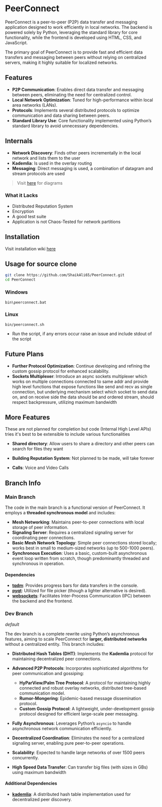 # PeerConnect

PeerConnect is a peer-to-peer (P2P) data transfer and messaging application designed to work efficiently in local networks. The backend is powered solely by Python, leveraging the standard library for core functionality, while the frontend is developed using HTML, CSS, and JavaScript.

The primary goal of PeerConnect is to provide fast and efficient data transfers and messaging between peers without relying on centralized servers, making it highly suitable for localized networks.

## Features

- **P2P Communication**: Enables direct data transfer and messaging between peers, eliminating the need for centralized control.
- **Local Network Optimization**: Tuned for high-performance within local area networks (LANs).
- **Protocols**: Implements several distributed protocols to optimize communication and data sharing between peers.
- **Standard Library Use**: Core functionality implemented using Python’s standard library to avoid unnecessary dependencies.

## Internals

- **Network Discovery**: Finds other peers incrementally in the local network and lists them to the user
- **Kademlia**: Is used in the overlay routing
- **Messaging**: Direct messaging is used, a combination of datagram and stream protocols are used

> Visit [here](<https://excalidraw.com/#json=aI4_uKCb50o2nOd0vPUJW,zyZRSVlXfsGfvdF7ELXeDQ>) for diagrams

### What it Lacks

- Distributed Reputation System
- Encryption
- A good test suite
- Application is not Chaos-Tested for network partitions

## Installation

  Visit installation wiki [here](https://github.com/ShaikAli65/PeerConnect/wiki/Installation)


## Usage for source clone

```sh
git clone https://github.com/ShaikAli65/PeerConnect.git
cd PeerConnect
```

### Windows

```
bin\peerconnect.bat
```

### Linux

```
bin/peerconnect.sh
```

- Run the script, if any errors occur raise an issue and include stdout of the script

## Future Plans

- **Further Protocol Optimization**: Continue developing and refining the custom gossip protocol for enhanced scalability.
- **Sockets Multiplexer**: Introduce an async sockets multiplexer which works on multiple connections connected to same addr and provide high level functions that expose functions like send and recv as single connection,
  but underlying mechanism select which socket to send data on, and on receive side the data should be and ordered stream,
  should respect backpressure, utilizing maximum bandwidth

## More Features

These are not planned for completion but code (Internal High Level APIs) tries it's best to be extensible to include various functionalities

- **Shared directory**: Allow users to share a directory and other peers can search for files they want

- **Building Reputation System**: Not planned to be made, will take forever

- **Calls**: Voice and Video Calls

## Branch Info


### Main Branch

The code in the main branch is a functional version of PeerConnect. It employs a **threaded synchronous model** and includes:

- **Mesh Networking**: Maintains peer-to-peer connections with local storage of peer information.
- **Signaling Server**: Requires a centralized signaling server for coordinating peer connections.
- **Basic Mesh Network Topology**: Simple peer connections stored locally; works best in small to medium-sized networks (up to 500-1000 peers).
- **Synchronous Execution**: Uses a basic, custom-built asynchronous event loop written from scratch, though predominantly threaded and synchronous in operation.

#### Dependencies

- **[tqdm](https://github.com/tqdm/tqdm)**: Provides progress bars for data transfers in the console.
- **[pyqt](https://riverbankcomputing.com/software/pyqt/intro)**: Utilized for file picker (though a lighter alternative is desired).
- **[websockets](https://websockets.readthedocs.io/)**: Facilitates Inter-Process Communication (IPC) between the backend and the frontend.

### Dev Branch
 *default*
 
The dev branch is a complete rewrite using Python’s asynchronous features, aiming to scale PeerConnect for **larger, distributed networks** without a centralized entity. This branch includes:

- **Distributed Hash Tables (DHT)**: Implements the **Kademlia** protocol for maintaining decentralized peer connections.
- **Advanced P2P Protocols**: Incorporates sophisticated algorithms for peer communication and gossiping:
  - **HyParView/Palm Tree Protocol**: A protocol for maintaining highly connected and robust overlay networks, distributed tree-based communication model.
  - **Rumor-Mongering**: Epidemic-based message dissemination protocol.
  - **Custom Gossip Protocol**: A lightweight, under-development gossip protocol designed for efficient large-scale peer messaging.
  
- **Fully Asynchronous**: Leverages Python’s `asyncio` to handle asynchronous network communication efficiently.
- **Decentralized Coordination**: Eliminates the need for a centralized signaling server, enabling pure peer-to-peer operations.
- **Scalability**: Expected to handle large networks of over 1500 peers concurrently.
- **High Speed Data Transfer**: Can transfer big files (with sizes in GBs) using maximum bandwidth

#### Additional Dependencies

- **[kademlia](https://github.com/bmuller/kademlia)**: A distributed hash table implementation used for decentralized peer discovery.
